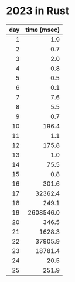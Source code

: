 # 2023 in Rust

| day|time (msec)|
|---:|----------:|
|  1 |       1.9 |
|  2 |       0.7 |
|  3 |       2.0 |
|  4 |       0.8 |
|  5 |       0.5 |
|  6 |       0.1 |
|  7 |       7.6 |
|  8 |       5.5 |
|  9 |       0.7 |
| 10 |     196.4 |
| 11 |       1.1 |
| 12 |     175.8 |
| 13 |       1.0 |
| 14 |      75.5 |
| 15 |       0.8 |
| 16 |     301.6 |
| 17 |   32362.4 |
| 18 |     249.1 |
| 19 | 2608546.0 |
| 20 |     346.5 |
| 21 |    1628.3 |
| 22 |   37905.9 |
| 23 |   18781.4 |
| 24 |      20.5 |
| 25 |     251.9 |
